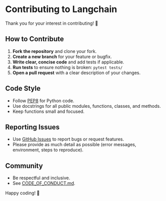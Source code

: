 # Contributing to Langchain

Thank you for your interest in contributing! 🚀

## How to Contribute

1. **Fork the repository** and clone your fork.
2. **Create a new branch** for your feature or bugfix.
3. **Write clear, concise code** and add tests if applicable.
4. **Run tests** to ensure nothing is broken: `pytest tests/`
5. **Open a pull request** with a clear description of your changes.

## Code Style
- Follow [PEP8](https://www.python.org/dev/peps/pep-0008/) for Python code.
- Use docstrings for all public modules, functions, classes, and methods.
- Keep functions small and focused.

## Reporting Issues
- Use [GitHub Issues](https://github.com/plim-ai/plim/issues) to report bugs or request features.
- Please provide as much detail as possible (error messages, environment, steps to reproduce).

## Community
- Be respectful and inclusive.
- See [CODE_OF_CONDUCT.md](CODE_OF_CONDUCT.md).

Happy coding! 🎉
